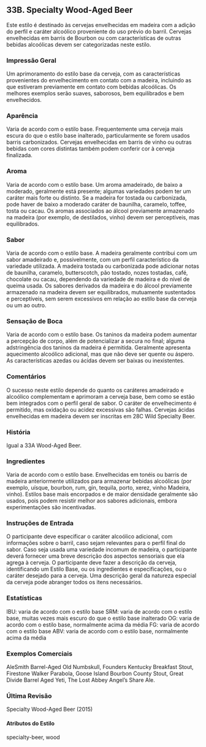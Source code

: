 ## 33B. Specialty Wood-Aged Beer

Este estilo é destinado às cervejas envelhecidas em madeira com a adição do perfil e caráter alcoólico proveniente do uso prévio do barril. Cervejas envelhecidas em barris de Bourbon ou com características de outras bebidas alcoólicas devem ser categorizadas neste estilo.

### Impressão Geral

Um aprimoramento do estilo base da cerveja, com as características provenientes do envelhecimento em contato com a madeira, incluindo as que estiveram previamente em contato com bebidas alcoólicas. Os melhores exemplos serão suaves, saborosos, bem equilibrados e bem envelhecidos.

### Aparência

Varia de acordo com o estilo base. Frequentemente uma cerveja mais escura do que o estilo base inalterado, particularmente se forem usados barris carbonizados. Cervejas envelhecidas em barris de vinho ou outras bebidas com cores distintas também podem conferir cor à cerveja finalizada.

### Aroma

Varia de acordo com o estilo base. Um aroma amadeirado, de baixo a moderado, geralmente está presente; algumas variedades podem ter um caráter mais forte ou distinto. Se a madeira for tostada ou carbonizada, pode haver de baixo a moderado caráter de baunilha, caramelo, toffee, tosta ou cacau. Os aromas associados ao álcool previamente armazenado na madeira (por exemplo, de destilados, vinho) devem ser perceptíveis, mas equilibrados.

### Sabor

Varia de acordo com o estilo base. A madeira geralmente contribui com um sabor amadeirado e, possivelmente, com um perfil característico da variedade utilizada. A madeira tostada ou carbonizada pode adicionar notas de baunilha, caramelo, butterscotch, pão tostado, nozes tostadas, café, chocolate ou cacau, dependendo da variedade de madeira e do nível de queima usada. Os sabores derivados da madeira e do álcool previamente armazenado na madeira devem ser equilibrados, mutuamente sustentados e perceptíveis, sem serem excessivos em relação ao estilo base da cerveja ou um ao outro.

### Sensação de Boca

Varia de acordo com o estilo base. Os taninos da madeira podem aumentar a percepção de corpo, além de potencializar a secura no final; alguma adstringência dos taninos da madeira é permitida. Geralmente apresenta aquecimento alcoólico adicional, mas que não deve ser quente ou áspero. As características azedas ou ácidas devem ser baixas ou inexistentes.

### Comentários

O sucesso neste estilo depende do quanto os caráteres amadeirado e alcoólico complementam e aprimoram a cerveja base, bem como se estão bem integrados com o perfil geral de sabor. O caráter de envelhecimento é permitido, mas oxidação ou acidez excessivas são falhas. Cervejas ácidas envelhecidas em madeira devem ser inscritas em 28C Wild Specialty Beer.

### História

Igual a 33A Wood-Aged Beer.

### Ingredientes

Varia de acordo com o estilo base. Envelhecidas em tonéis ou barris de madeira anteriormente utilizados para armazenar bebidas alcoólicas (por exemplo, uísque, bourbon, rum, gin, tequila, porto, xerez, vinho Madeira, vinho). Estilos base mais encorpados e de maior densidade geralmente são usados, pois podem resistir melhor aos sabores adicionais, embora experimentações são incentivadas.

### Instruções de Entrada

O participante deve especificar o caráter alcoólico adicional, com informações sobre o barril, caso sejam relevantes para o perfil final do sabor. Caso seja usada uma variedade incomum de madeira, o participante deverá fornecer uma breve descrição dos aspectos sensoriais que ela agrega à cerveja. O participante deve fazer a descrição da cerveja, identificando um Estilo Base, ou os ingredientes e especificações, ou o caráter desejado para a cerveja. Uma descrição geral da natureza especial da cerveja pode abranger todos os itens necessários.

### Estatísticas

IBU: varia de acordo com o estilo base 
SRM: varia de acordo com o estilo base, muitas vezes mais escuro do que o estilo base inalterado 
OG: varia de acordo com o estilo base, normalmente acima da média
FG: varia de acordo com o estilo base 
ABV: varia de acordo com o estilo base, normalmente acima da média

### Exemplos Comerciais

AleSmith Barrel-Aged Old Numbskull, Founders Kentucky Breakfast Stout, Firestone Walker Parabola, Goose Island Bourbon County Stout, Great Divide Barrel Aged Yeti, The Lost Abbey Angel’s Share Ale.

### Última Revisão

Specialty Wood-Aged Beer (2015)

#### Atributos do Estilo

specialty-beer, wood

